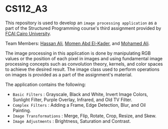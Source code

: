 #  CS112_A3
This repository is used to develop an `image processing application` as a part of the Structured Programming course's third assignment provided by [FCAI Cairo University](https://fcai.cu.edu.eg/).

Team Members: [Hassan Ali](https://github.com/HassanIsmail16), [Momen Abd El-Kader](https://github.com/Momen-Abdelkader), and [Mohamed Ali](https://github.com/MoAli488).

The image processing in this application is done by manipulating RGB values or the position of each pixel in images and using fundamental image processing concepts such as convolution theory, kernels, and color spaces to achieve the desired result. The image class used to perform operations on images is provided as a part of the assignment's material.

The application contains the following:
- `Basic Filters` : Grayscale, Black and White, Invert Image Colors, Sunlight Filter, Purple Overlay, Infrared, and Old TV Filter.
- `Complex Filters` : Adding a Frame, Edge Detection, Blur, and Oil Painting.
- `Image Transformations` : Merge, Flip, Rotate, Crop, Resize, and Skew.
- `Image Adjustments` : Brightness, Saturation and Contrast.
